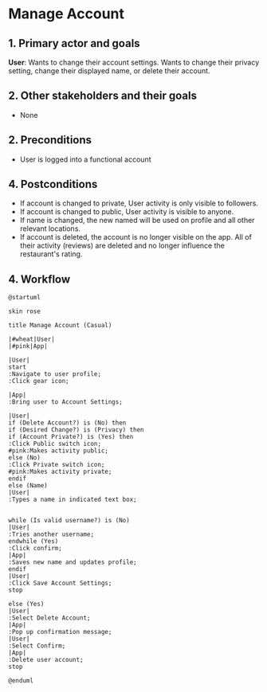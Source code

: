 # Manage Account

## 1. Primary actor and goals

__User__: Wants to change their account settings. Wants to change their privacy setting, change their displayed name, or delete their account.

## 2. Other stakeholders and their goals

* None

## 2. Preconditions

* User is logged into a functional account

## 4. Postconditions

* If account is changed to private, User activity is only visible to followers.
* If account is changed to public, User activity is visible to anyone.
* If name is changed, the new named will be used on profile and all other relevant locations.
* If account is deleted, the account is no longer visible on the app. All of their activity (reviews) are deleted and no longer influence the restaurant's rating.

## 4. Workflow

```plantuml
@startuml

skin rose

title Manage Account (Casual)

|#wheat|User|
|#pink|App|

|User|
start
:Navigate to user profile;
:Click gear icon;

|App|
:Bring user to Account Settings;

|User|
if (Delete Account?) is (No) then
if (Desired Change?) is (Privacy) then
if (Account Private?) is (Yes) then
:Click Public switch icon;
#pink:Makes activity public;
else (No)
:Click Private switch icon;
#pink:Makes activity private;
endif
else (Name)
|User|
:Types a name in indicated text box;


while (Is valid username?) is (No) 
|User|
:Tries another username;
endwhile (Yes)
:Click confirm;
|App|
:Saves new name and updates profile;
endif
|User|
:Click Save Account Settings;
stop

else (Yes)
|User|
:Select Delete Account;
|App|
:Pop up confirmation message;
|User|
:Select Confirm;
|App|
:Delete user account;
stop

@enduml
```